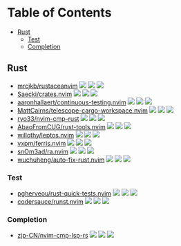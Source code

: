 # Table of Contents

<!-- toc -->

- [Rust](#rust)
  * [Test](#test)
  * [Completion](#completion)

<!-- tocstop -->

## Rust

- [mrcjkb/rustaceanvim](https://github.com/mrcjkb/rustaceanvim) ![](https://img.shields.io/github/stars/mrcjkb/rustaceanvim) ![](https://img.shields.io/github/last-commit/mrcjkb/rustaceanvim) ![](https://img.shields.io/github/commit-activity/y/mrcjkb/rustaceanvim)
- [Saecki/crates.nvim](https://github.com/Saecki/crates.nvim) ![](https://img.shields.io/github/stars/Saecki/crates.nvim) ![](https://img.shields.io/github/last-commit/Saecki/crates.nvim) ![](https://img.shields.io/github/commit-activity/y/Saecki/crates.nvim)
- [aaronhallaert/continuous-testing.nvim](https://github.com/aaronhallaert/continuous-testing.nvim) ![](https://img.shields.io/github/stars/aaronhallaert/continuous-testing.nvim) ![](https://img.shields.io/github/last-commit/aaronhallaert/continuous-testing.nvim) ![](https://img.shields.io/github/commit-activity/y/aaronhallaert/continuous-testing.nvim)
- [MattCairns/telescope-cargo-workspace.nvim](https://github.com/MattCairns/telescope-cargo-workspace.nvim) ![](https://img.shields.io/github/stars/MattCairns/telescope-cargo-workspace.nvim) ![](https://img.shields.io/github/last-commit/MattCairns/telescope-cargo-workspace.nvim) ![](https://img.shields.io/github/commit-activity/y/MattCairns/telescope-cargo-workspace.nvim)
- [ryo33/nvim-cmp-rust](https://github.com/ryo33/nvim-cmp-rust) ![](https://img.shields.io/github/stars/ryo33/nvim-cmp-rust) ![](https://img.shields.io/github/last-commit/ryo33/nvim-cmp-rust) ![](https://img.shields.io/github/commit-activity/y/ryo33/nvim-cmp-rust)
- [AbaoFromCUG/rust-tools.nvim](https://github.com/AbaoFromCUG/rust-tools.nvim) ![](https://img.shields.io/github/stars/AbaoFromCUG/rust-tools.nvim) ![](https://img.shields.io/github/last-commit/AbaoFromCUG/rust-tools.nvim) ![](https://img.shields.io/github/commit-activity/y/AbaoFromCUG/rust-tools.nvim)
- [willothy/leptos.nvim](https://github.com/willothy/leptos.nvim) ![](https://img.shields.io/github/stars/willothy/leptos.nvim) ![](https://img.shields.io/github/last-commit/willothy/leptos.nvim) ![](https://img.shields.io/github/commit-activity/y/willothy/leptos.nvim)
- [vxpm/ferris.nvim](https://github.com/vxpm/ferris.nvim) ![](https://img.shields.io/github/stars/vxpm/ferris.nvim) ![](https://img.shields.io/github/last-commit/vxpm/ferris.nvim) ![](https://img.shields.io/github/commit-activity/y/vxpm/ferris.nvim)
- [snOm3ad/ra.nvim](https://github.com/snOm3ad/ra.nvim) ![](https://img.shields.io/github/stars/snOm3ad/ra.nvim) ![](https://img.shields.io/github/last-commit/snOm3ad/ra.nvim) ![](https://img.shields.io/github/commit-activity/y/snOm3ad/ra.nvim)
- [wuchuheng/auto-fix-rust.nvim](https://github.com/wuchuheng/auto-fix-rust.nvim) ![](https://img.shields.io/github/stars/wuchuheng/auto-fix-rust.nvim) ![](https://img.shields.io/github/last-commit/wuchuheng/auto-fix-rust.nvim) ![](https://img.shields.io/github/commit-activity/y/wuchuheng/auto-fix-rust.nvim)

### Test

- [pgherveou/rust-quick-tests.nvim](https://github.com/pgherveou/rust-quick-tests.nvim) ![](https://img.shields.io/github/stars/pgherveou/rust-quick-tests.nvim) ![](https://img.shields.io/github/last-commit/pgherveou/rust-quick-tests.nvim) ![](https://img.shields.io/github/commit-activity/y/pgherveou/rust-quick-tests.nvim)
- [codersauce/runst.nvim](https://github.com/codersauce/runst.nvim) ![](https://img.shields.io/github/stars/codersauce/runst.nvim) ![](https://img.shields.io/github/last-commit/codersauce/runst.nvim) ![](https://img.shields.io/github/commit-activity/y/codersauce/runst.nvim)

### Completion

- [zjp-CN/nvim-cmp-lsp-rs](https://github.com/zjp-CN/nvim-cmp-lsp-rs) ![](https://img.shields.io/github/stars/zjp-CN/nvim-cmp-lsp-rs) ![](https://img.shields.io/github/last-commit/zjp-CN/nvim-cmp-lsp-rs) ![](https://img.shields.io/github/commit-activity/y/zjp-CN/nvim-cmp-lsp-rs)
